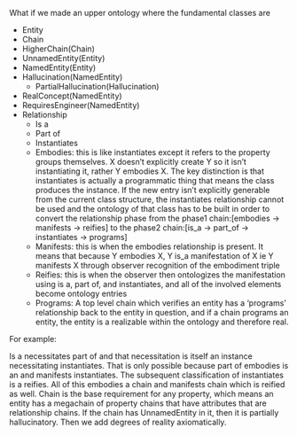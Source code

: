What if we made an upper ontology where the fundamental classes are

- Entity
- Chain
- HigherChain(Chain)
- UnnamedEntity(Entity)
- NamedEntity(Entity)
- Hallucination(NamedEntity)
  - PartialHallucination(Hallucination)
- RealConcept(NamedEntity)
- RequiresEngineer(NamedEntity)
- Relationship
  - Is a
  - Part of
  - Instantiates
  - Embodies: this is like instantiates except it refers to the property groups themselves. X doesn’t explicitly create Y so it isn’t instantiating it, rather Y embodies X. The key distinction is that instantiates is actually a programmatic thing that means the class produces the instance. If the new entry isn’t explicitly generable from the current class structure, the instantiates relationship cannot be used and the ontology of that class has to be built in order to convert the relationship phase from the phase1 chain:[embodies -> manifests -> reifies] to the phase2 chain:[is_a -> part_of -> instantiates -> programs] 
  - Manifests: this is when the embodies relationship is present. It means that because Y embodies X, Y is_a manifestation of X ie Y manifests X through observer recognition of the embodiment triple
  - Reifies: this is when the observer then ontologizes the manifestation using is a, part of, and instantiates, and all of the involved elements become ontology entries
  - Programs: A top level chain which verifies an entity has a ‘programs’ relationship back to the entity in question, and if a chain programs an entity, the entity is a realizable within the ontology and therefore real.

For example:

Is a necessitates part of and that necessitation is itself an instance necessitating instantiates. That is only possible because part of embodies is an and manifests instantiates. The subsequent classification of instantiates is a reifies. All of this embodies a chain and manifests chain which is reified as well. Chain is the base requirement for any property, which means an entity has a megachain of property chains that have attributes that are relationship chains. If the chain has UnnamedEntity in it, then it is partially hallucinatory. Then we add degrees of reality axiomatically.
